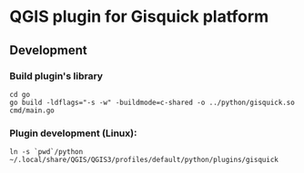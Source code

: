 # QGIS plugin for Gisquick platform

## Development

### Build plugin's library

```
cd go
go build -ldflags="-s -w" -buildmode=c-shared -o ../python/gisquick.so cmd/main.go
```

### Plugin development (Linux):
```
ln -s `pwd`/python ~/.local/share/QGIS/QGIS3/profiles/default/python/plugins/gisquick
```

